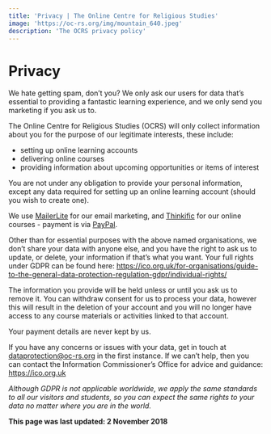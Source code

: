 ```yaml
---
title: 'Privacy | The Online Centre for Religious Studies'
image: 'https://oc-rs.org/img/mountain_640.jpeg'
description: 'The OCRS privacy policy'
---
```

# Privacy
We hate getting spam, don’t you? We only ask our users for data that’s essential to providing a fantastic learning experience, and we only send you marketing if you ask us to.

The Online Centre for Religious Studies (OCRS) will only collect information about you for the purpose of our legitimate interests, these include:

* setting up online learning accounts
* delivering online courses
* providing information about upcoming opportunities or items of interest

You are not under any obligation to provide your personal information, except any data required for setting up an online learning account (should you wish to create one).

We use <a target="_BLANK" href="https://www.mailerlite.com/">MailerLite</a> for our email marketing, and <a target="_BLANK" href="https://www.thinkific.com/">Thinkific</a> for our online courses - payment is via <a target="_BLANK" href="https://www.paypal.com/">PayPal</a>.

Other than for essential purposes with the above named organisations, we don’t share your data with anyone else, and you have the right to ask us to update, or delete, your information if that’s what you want. Your full rights under GDPR can be found here: <a href="https://ico.org.uk/for-organisations/guide-to-the-general-data-protection-regulation-gdpr/individual-rights/">https://ico.org.uk/for-organisations/guide-to-the-general-data-protection-regulation-gdpr/individual-rights/</a>

The information you provide will be held unless or until you ask us to remove it. You can withdraw consent for us to process your data, however this will result in the deletion of your account and you will no longer have access to any course materials or activities linked to that account.

Your payment details are never kept by us.

If you have any concerns or issues with your data, get in touch at <a href="mailto:dataprotection@oc-rs.org">dataprotection@oc-rs.org</a> in the first instance. If we can’t help, then you can contact the Information Commissioner’s Office for advice and guidance: <a href="https://ico.org.uk">https://ico.org.uk</a>

*Although GDPR is not applicable worldwide, we apply the same standards to all our visitors and students, so you can expect the same rights to your data no matter where you are in the world.*

**This page was last updated: 2 November 2018**